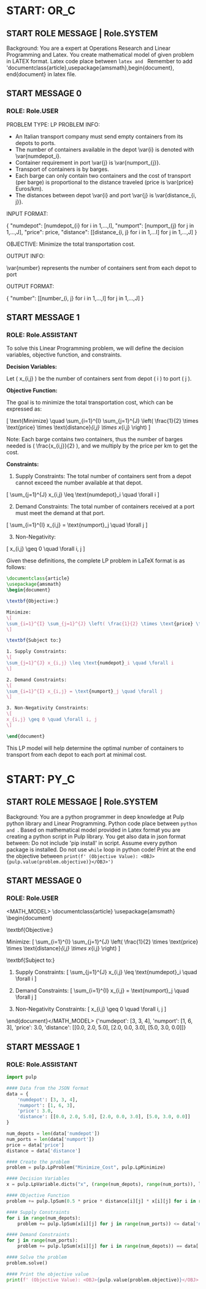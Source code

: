 # START: OR_C 
## START ROLE MESSAGE | Role.SYSTEM 
Background: You are a expert at Operations Research and Linear Programming and Latex. You create mathematical model of given problem in LATEX format. Latex code place between ```latex and ``` Remember to add 'documentclass{article},usepackage{amsmath},begin{document}, end{document} in latex file. 
## START MESSAGE 0 
### ROLE: Role.USER
<DESCRIPTION>
PROBLEM TYPE: LP
PROBLEM INFO:

- An Italian transport company must send empty containers from its depots to ports. 
- The number of containers available in the depot \var{i} is denoted with \var{numdepot_i}. 
- Container requirement in port \var{j} is \var{numport_{j}}. 
- Transport of containers is by barges. 
- Each barge can only contain two containers and the cost of transport (per barge) is proportional to the distance traveled (price is \var{price} Euros/km).
- The distances between depot \var{i} and port \var{j} is \var{distance_{i, j}}.

INPUT FORMAT:

{
	"numdepot": [numdepot_{i} for i in 1,...,I],
	"numport": [numport_{j} for j in 1,...,J],
	"price": price,
	"distance": [[distance_{i, j} for i in 1,...I] for j in 1,...,J]
}


OBJECTIVE: Minimize the total transportation cost.

OUTPUT INFO:

\var{number} represents the number of containers sent from each depot to port

OUTPUT FORMAT:

{
	"number": [[number_{i, j} for i in 1,...,I] for j in 1,...,J]
}
</DESCRIPTION>


## START MESSAGE 1 
### ROLE: Role.ASSISTANT
To solve this Linear Programming problem, we will define the decision variables, objective function, and constraints.

**Decision Variables:**

Let \( x_{i,j} \) be the number of containers sent from depot \( i \) to port \( j \).

**Objective Function:**

The goal is to minimize the total transportation cost, which can be expressed as:

\[
\text{Minimize} \quad \sum_{i=1}^{I} \sum_{j=1}^{J} \left( \frac{1}{2} \times \text{price} \times \text{distance}_{i,j} \times x_{i,j} \right)
\]

Note: Each barge contains two containers, thus the number of barges needed is \( \frac{x_{i,j}}{2} \), and we multiply by the price per km to get the cost.

**Constraints:**

1. Supply Constraints: The total number of containers sent from a depot cannot exceed the number available at that depot.

\[
\sum_{j=1}^{J} x_{i,j} \leq \text{numdepot}_i \quad \forall i
\]

2. Demand Constraints: The total number of containers received at a port must meet the demand at that port.

\[
\sum_{i=1}^{I} x_{i,j} = \text{numport}_j \quad \forall j
\]

3. Non-Negativity:

\[
x_{i,j} \geq 0 \quad \forall i, j
\]

Given these definitions, the complete LP problem in LaTeX format is as follows:

```latex
\documentclass{article}
\usepackage{amsmath}
\begin{document}

\textbf{Objective:}

Minimize:
\[
\sum_{i=1}^{I} \sum_{j=1}^{J} \left( \frac{1}{2} \times \text{price} \times \text{distance}_{i,j} \times x_{i,j} \right)
\]

\textbf{Subject to:}

1. Supply Constraints:
\[
\sum_{j=1}^{J} x_{i,j} \leq \text{numdepot}_i \quad \forall i
\]

2. Demand Constraints:
\[
\sum_{i=1}^{I} x_{i,j} = \text{numport}_j \quad \forall j
\]

3. Non-Negativity Constraints:
\[
x_{i,j} \geq 0 \quad \forall i, j
\]

\end{document}
``` 

This LP model will help determine the optimal number of containers to transport from each depot to each port at minimal cost.

# START: PY_C 
## START ROLE MESSAGE | Role.SYSTEM 
Background: You are a python programmer in deep knowledge at Pulp python library and Linear Programming. Python code place between ```python and ```. Based on mathematical model provided in Latex format you are creating a python script in Pulp library. You get also data in json format between: <DATA></DATA> Do not include 'pip install' in script. Assume every python package is installed. Do not use `while` loop in python code! Print at the end the objective between <OBJ></OBJ> `print(f' (Objective Value): <OBJ>{pulp.value(problem.objective)}</OBJ>')` 
## START MESSAGE 0 
### ROLE: Role.USER
<MATH_MODEL>
\documentclass{article}
\usepackage{amsmath}
\begin{document}

\textbf{Objective:}

Minimize:
\[
\sum_{i=1}^{I} \sum_{j=1}^{J} \left( \frac{1}{2} \times \text{price} \times \text{distance}_{i,j} \times x_{i,j} \right)
\]

\textbf{Subject to:}

1. Supply Constraints:
\[
\sum_{j=1}^{J} x_{i,j} \leq \text{numdepot}_i \quad \forall i
\]

2. Demand Constraints:
\[
\sum_{i=1}^{I} x_{i,j} = \text{numport}_j \quad \forall j
\]

3. Non-Negativity Constraints:
\[
x_{i,j} \geq 0 \quad \forall i, j
\]

\end{document}</MATH_MODEL>
<DATA>
{'numdepot': [3, 3, 4], 'numport': [1, 6, 3], 'price': 3.0, 'distance': [[0.0, 2.0, 5.0], [2.0, 0.0, 3.0], [5.0, 3.0, 0.0]]}</DATA>


## START MESSAGE 1 
### ROLE: Role.ASSISTANT
```python
import pulp

#### Data from the JSON format
data = {
    'numdepot': [3, 3, 4],
    'numport': [1, 6, 3],
    'price': 3.0,
    'distance': [[0.0, 2.0, 5.0], [2.0, 0.0, 3.0], [5.0, 3.0, 0.0]]
}

num_depots = len(data['numdepot'])
num_ports = len(data['numport'])
price = data['price']
distance = data['distance']

#### Create the problem
problem = pulp.LpProblem("Minimize_Cost", pulp.LpMinimize)

#### Decision Variables
x = pulp.LpVariable.dicts("x", (range(num_depots), range(num_ports)), lowBound=0, cat='Continuous')

#### Objective Function
problem += pulp.lpSum(0.5 * price * distance[i][j] * x[i][j] for i in range(num_depots) for j in range(num_ports))

#### Supply Constraints
for i in range(num_depots):
    problem += pulp.lpSum(x[i][j] for j in range(num_ports)) <= data['numdepot'][i], f"Supply_Constraint_{i}"

#### Demand Constraints
for j in range(num_ports):
    problem += pulp.lpSum(x[i][j] for i in range(num_depots)) == data['numport'][j], f"Demand_Constraint_{j}"

#### Solve the problem
problem.solve()

#### Print the objective value
print(f' (Objective Value): <OBJ>{pulp.value(problem.objective)}</OBJ>')
```

